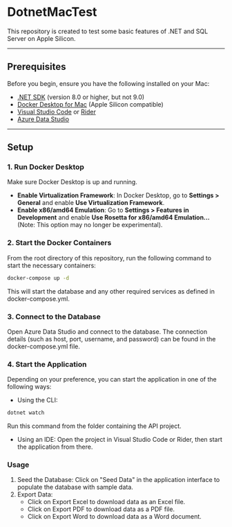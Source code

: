 # DotnetMacTest

This repository is created to test some basic features of .NET and SQL Server on Apple Silicon.

---

## Prerequisites

Before you begin, ensure you have the following installed on your Mac:

- [.NET SDK](https://dotnet.microsoft.com/download/dotnet) (version 8.0 or higher, but not 9.0)
- [Docker Desktop for Mac](https://www.docker.com/products/docker-desktop/) (Apple Silicon compatible)
- [Visual Studio Code](https://code.visualstudio.com/) or [Rider](https://www.jetbrains.com/rider/)
- [Azure Data Studio](https://azure.microsoft.com/services/developer-tools/data-studio/)

---

## Setup

### 1. Run Docker Desktop

Make sure Docker Desktop is up and running.
- **Enable Virtualization Framework**: In Docker Desktop, go to **Settings > General** and enable **Use Virtualization Framework**.
- **Enable x86/amd64 Emulation**: Go to **Settings > Features in Development** and enable **Use Rosetta for x86/amd64 Emulation…** (Note: This option may no longer be experimental).

### 2. Start the Docker Containers

From the root directory of this repository, run the following command to start the necessary containers:

```bash
docker-compose up -d
```

This will start the database and any other required services as defined in docker-compose.yml.

### 3. Connect to the Database
   Open Azure Data Studio and connect to the database. The connection details (such as host, port, username, and password) can be found in the docker-compose.yml file.

### 4. Start the Application
   Depending on your preference, you can start the application in one of the following ways:

- Using the CLI:

```bash
dotnet watch
```
Run this command from the folder containing the API project.

- Using an IDE: Open the project in Visual Studio Code or Rider, then start the application from there.

### Usage
1. Seed the Database: Click on "Seed Data" in the application interface to populate the database with sample data.
2. Export Data:
   - Click on Export Excel to download data as an Excel file.
   - Click on Export PDF to download data as a PDF file.
   - Click on Export Word to download data as a Word document.
